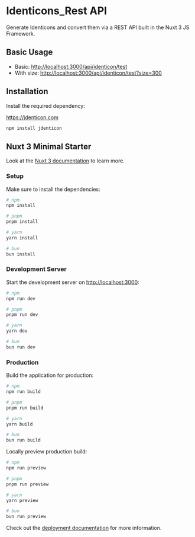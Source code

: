 # Identicons_Rest API

Generate Identicons and convert them via a REST API built in the Nuxt 3 JS Framework.

## Basic Usage

- Basic: [http://localhost:3000/api/identicon/test](http://localhost:3000/api/identicon/test)
- With size: [http://localhost:3000/api/identicon/test?size=300](http://localhost:3000/api/identicon/test?size=300)

## Installation

Install the required dependency:

https://jdenticon.com

```bash
npm install jdenticon
```


## Nuxt 3 Minimal Starter

Look at the [Nuxt 3 documentation](https://nuxt.com/docs/getting-started/introduction) to learn more.

### Setup

Make sure to install the dependencies:

```bash
# npm
npm install

# pnpm
pnpm install

# yarn
yarn install

# bun
bun install
```

### Development Server

Start the development server on [http://localhost:3000](http://localhost:3000):

```bash
# npm
npm run dev

# pnpm
pnpm run dev

# yarn
yarn dev

# bun
bun run dev
```

### Production

Build the application for production:

```bash
# npm
npm run build

# pnpm
pnpm run build

# yarn
yarn build

# bun
bun run build
```

Locally preview production build:

```bash
# npm
npm run preview

# pnpm
pnpm run preview

# yarn
yarn preview

# bun
bun run preview
```

Check out the [deployment documentation](https://nuxt.com/docs/getting-started/deployment) for more information.

